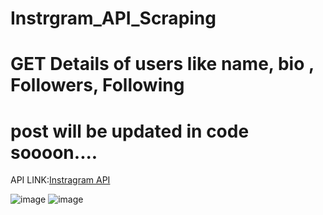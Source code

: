 # Instrgram_API_Scraping
# GET Details of users like name, bio , Followers, Following 
# post will be updated in code soooon....
API LINK:[Instragram API](https://rapidapi.com/fariswdcash@gmail.com/api/instagram-profile1/)

![image](https://user-images.githubusercontent.com/82018964/152640182-e5274d7d-6fd8-46dc-969e-0ff6ac9c3fc2.png)
![image](https://user-images.githubusercontent.com/82018964/152640191-8e915cab-08df-4d2e-8edd-504a18286c4f.png)
